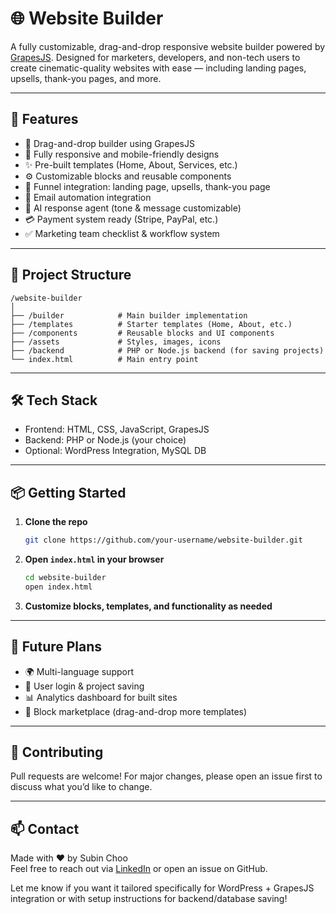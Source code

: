 
# 🌐 Website Builder

A fully customizable, drag-and-drop responsive website builder powered by [GrapesJS](https://grapesjs.com/). Designed for marketers, developers, and non-tech users to create cinematic-quality websites with ease — including landing pages, upsells, thank-you pages, and more.

---

## 🚀 Features

- 🧩 Drag-and-drop builder using GrapesJS
- 🎨 Fully responsive and mobile-friendly designs
- ✨ Pre-built templates (Home, About, Services, etc.)
- ⚙️ Customizable blocks and reusable components
- 🛒 Funnel integration: landing page, upsells, thank-you page
- 📧 Email automation integration
- 🤖 AI response agent (tone & message customizable)
- 💳 Payment system ready (Stripe, PayPal, etc.)
- ✅ Marketing team checklist & workflow system

---

## 📁 Project Structure


```
/website-builder
│
├── /builder            # Main builder implementation
├── /templates          # Starter templates (Home, About, etc.)
├── /components         # Reusable blocks and UI components
├── /assets             # Styles, images, icons
├── /backend            # PHP or Node.js backend (for saving projects)
└── index.html          # Main entry point
```

---

## 🛠️ Tech Stack

- Frontend: HTML, CSS, JavaScript, GrapesJS
- Backend: PHP or Node.js (your choice)
- Optional: WordPress Integration, MySQL DB

---

## 📦 Getting Started

1. **Clone the repo**
   ```bash
   git clone https://github.com/your-username/website-builder.git
   ```

2. **Open `index.html` in your browser**
   ```bash
   cd website-builder
   open index.html
   ```

3. **Customize blocks, templates, and functionality as needed**

---

## 🧠 Future Plans

- 🌍 Multi-language support
- 🔐 User login & project saving
- 📊 Analytics dashboard for built sites
- 🧱 Block marketplace (drag-and-drop more templates)

---

## 🤝 Contributing

Pull requests are welcome! For major changes, please open an issue first to discuss what you’d like to change.

---

## 📫 Contact

Made with ❤️ by Subin Choo  
Feel free to reach out via [LinkedIn](https://linkedin.com/in/subinchoo0514) or open an issue on GitHub.

Let me know if you want it tailored specifically for WordPress + GrapesJS integration or with setup instructions for backend/database saving!
